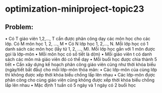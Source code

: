 # optimization-miniproject-topic23

## Problem:
  • Có T giáo viên 1,2,..., T cần được phân công dạy các môn học cho các lớp. Có M môn học 1, 2, ..., M
  • Có N lớp học 1, 2,..., N. Mỗi lớp học có 1 danh sách các môn học (lấy từ 1, 2, ..., M). Mỗi lớp học gắn với 1 môn được gọi là lớp-môn
  • Mỗi môn học có số tiết là d(m)
  • Mỗi giáo viên t có danh sách các môn mà giáo viên đó có thể dạy
  • Mỗi buổi học được chia thành 5 tiết
  • Cần xây dựng kế hoạch phân công giáo viên cũng như thời khóa biểu (ngày/tiết bắt đầu) cho mỗi lớp-môn thỏa mãn:
    • Các lớp-môn của cùng lớp thì không được xếp thời khóa biểu chồng lấp lên nhau
    • Các lớp-môn được phân công cho cùng giáo viên cũng không được xếp thời khóa biểu chồng lấp lên nhau
  • Mặc định 1 tuần có 5 ngày và 1 ngày có 2 buổi học
